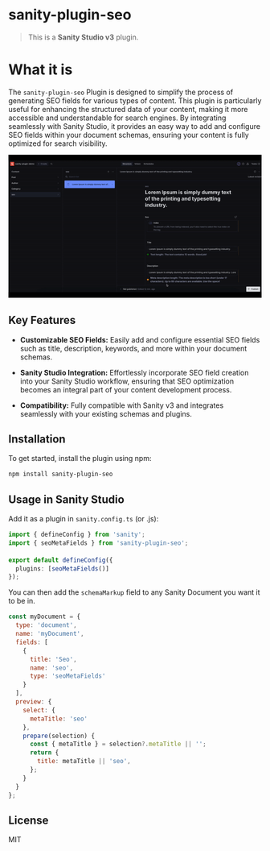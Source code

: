 # sanity-plugin-seo

> This is a **Sanity Studio v3** plugin.

# What it is

The `sanity-plugin-seo` Plugin is designed to simplify the process of generating SEO fields for various types of content. This plugin is particularly useful for enhancing the structured data of your content, making it more accessible and understandable for search engines. By integrating seamlessly with Sanity Studio, it provides an easy way to add and configure SEO fields within your document schemas, ensuring your content is fully optimized for search visibility.

![Alt Text](https://github.com/bhargav-bkpatel/sanity-plugin-seo/blob/main/public/assets/demo-1.gif)

## Key Features

- **Customizable SEO Fields:** Easily add and configure essential SEO fields such as title, description, keywords, and more within your document schemas.

- **Sanity Studio Integration:** Effortlessly incorporate SEO field creation into your Sanity Studio workflow, ensuring that SEO optimization becomes an integral part of your content development process.

- **Compatibility:** Fully compatible with Sanity v3 and integrates seamlessly with your existing schemas and plugins.

## Installation

To get started, install the plugin using npm:

```sh
npm install sanity-plugin-seo
```

## Usage in Sanity Studio

Add it as a plugin in `sanity.config.ts` (or .js):

```ts
import { defineConfig } from 'sanity';
import { seoMetaFields } from 'sanity-plugin-seo';

export default defineConfig({
  plugins: [seoMetaFields()]
});
```

You can then add the `schemaMarkup` field to any Sanity Document you want it to be in.

```javascript
const myDocument = {
  type: 'document',
  name: 'myDocument',
  fields: [
    {
      title: 'Seo',
      name: 'seo',
      type: 'seoMetaFields'
    }
  ],
  preview: {
    select: {
      metaTitle: 'seo'
    },
    prepare(selection) {
      const { metaTitle } = selection?.metaTitle || '';
      return {
        title: metaTitle || 'seo',
      };
    }
  }
};
```

## License

MIT
